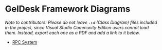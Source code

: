 # GelDesk Framework Diagrams

*Note to contributors: Please do not leave `.cd` (Class Diagram) files 
included in the project, since Visual Studio Community Edition users cannot 
load them. Instead, export each one as a PDF and add a link to it below.*

- [RPC System](RPC.pdf)
